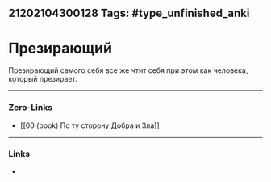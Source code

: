 21202104300128
Tags: #type_unfinished_anki
---
# Презирающий

Презирающий самого себя все же чтит себя при этом как человека, который презирает.

---
### Zero-Links
- [[00 (book) По ту сторону Добра и Зла]]
---
### Links
-